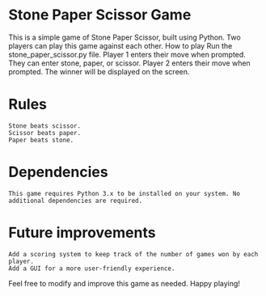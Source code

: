 # Stone Paper Scissor Game

This is a simple game of Stone Paper Scissor, built using Python. Two players can play this game against each other.
How to play
    Run the stone_paper_scissor.py file.
    Player 1 enters their move when prompted. They can enter stone, paper, or scissor.
    Player 2 enters their move when prompted.
    The winner will be displayed on the screen.

# Rules

    Stone beats scissor.
    Scissor beats paper.
    Paper beats stone.

# Dependencies

    This game requires Python 3.x to be installed on your system. No additional dependencies are required.

# Future improvements

    Add a scoring system to keep track of the number of games won by each player.
    Add a GUI for a more user-friendly experience.

Feel free to modify and improve this game as needed. Happy playing!
